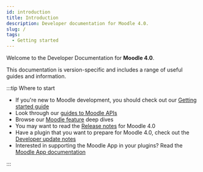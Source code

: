 ```yaml
---
id: introduction
title: Introduction
description: Developer documentation for Moodle 4.0.
slug: /
tags:
  - Getting started
---
```


Welcome to the Developer Documentation for **Moodle 4.0**.

This documentation is version-specific and includes a range of useful guides and information.

:::tip Where to start

- If you're new to Moodle development, you should check out our [Getting started guide](/general/development/gettingstarted)
- Look through our [guides to Moodle APIs](./apis.md)
- Browse our [Moodle feature](./guides.md) deep dives
- You may want to read the [Release notes](/general/releases/4.0) for Moodle 4.0
- Have a plugin that you want to prepare for Moodle 4.0, check out the [Developer update notes](./devupdate.md)
- Interested in supporting the Moodle App in your plugins? Read the [Moodle App documentation](/general/app)

:::
